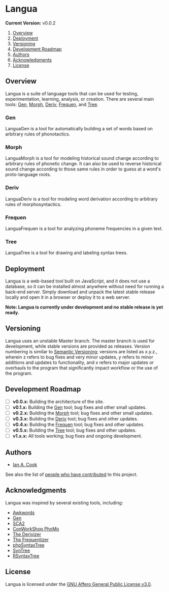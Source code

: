 # Langua

**Current Version:** v0.0.2

1. [Overview](#overview)
1. [Deployment](#deployment)
1. [Versioning](#versioning)
1. [Development Roadmap](#development-roadmap)
1. [Authors](#authors)
1. [Acknowledgments](#acknowledments)
1. [License](#license)

## Overview

Langua is a suite of language tools that can be used for testing, experimentation, learning, analysis, or creation. There are several main tools: [Gen](#gen), [Morph](#morph), [Deriv](#deriv), [Frequen](#frequen), and [Tree](#tree).

### Gen

LanguaGen is a tool for automatically building a set of words based on arbitrary rules of phonotactics.

### Morph

LanguaMorph is a tool for modeling historical sound change according to arbitrary rules of phonetic change. It can also be used to reverse historical sound change according to those same rules in order to guess at a word's proto-language roots.

### Deriv

LanguaDeriv is a tool for modeling word derivation according to arbitrary rules of morphosyntactics.

### Frequen

LanguaFrequen is a tool for analyzing phoneme frequencies in a given text.

### Tree

LanguaTree is a tool for drawing and labeling syntax trees.

## Deployment

Langua is a web-based tool built on JavaScript, and it does not use a database, so it can be installed almost anywhere without need for running a back-end server. Simply download and unpack the latest stable release locally and open it in a browser or deploy it to a web server.

**Note: Langua is currently under development and no stable release is yet ready.**

## Versioning

Langua uses an unstable Master branch. The master branch is used for development, while stable versions are provided as releases. Version numbering is similar to [Semantic Versioning](http://semver.org/); versions are listed as x.y.z., wherein z refers to bug fixes and very minor updates, y refers to minor additions and updates to functionality, and x refers to major updates or overhauls to the program that significantly impact workflow or the use of the program.

## Development Roadmap

- [ ] **v0.0.x:** Building the architecture of the site.
- [ ] **v0.1.x:** Building the [Gen](#gen) tool; bug fixes and other small updates.
- [ ] **v0.2.x:** Building the [Morph](#morph) tool; bug fixes and other small updates.
- [ ] **v0.3.x:** Building the [Deriv](#deriv) tool; bug fixes and other updates.
- [ ] **v0.4.x:** Building the [Frequen](#frequen) tool; bug fixes and other updates.
- [ ] **v0.5.x:** Building the [Tree](#tree) tool; bug fixes and other updates.
- [ ] **v1.x.x:** All tools working; bug fixes and ongoing development.

## Authors

- [Ian A. Cook](https://github.com/nai888)

See also the list of [people who have contributed](https://github.com/nai888/langua/graphs/contributors) to this project.

## Acknowledgments

Langua was inspired by several existing tools, including:

- [Awkwords](http://akana.conlang.org/tools/awkwords/)
- [Gen](http://www.zompist.com/gen.html)
- [SCA2](http://www.zompist.com/sca2.html)
- [ConWorkShop PhoMo](http://conworkshop.info/phomo.php)
- [The Derivizer](http://akana.conlang.org/tools/derivizer.html)
- [The Frequentizer](http://akana.conlang.org/tools/frequentizer.html)
- [phpSyntaxTree](http://ironcreek.net/phpsyntaxtree/)
- [SynTree](http://mshang.ca/syntree/)
- [RSyntaxTree](https://www.yohasebe.com/rsyntaxtree/)

## License

Langua is licensed under the [GNU Affero General Public License v3.0](https://choosealicense.com/licenses/agpl-3.0/).
